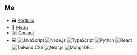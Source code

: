 ## Me

- 🗃️ <a href="https://ruhanfreitas.com">Portfolio</a>
- 📱 <a href="/">Media</a>
- ✉️ <a href="mailto:ruhanfreitas@contato.com">Contact<a>
- 💻 ![JavaScript](https://img.shields.io/badge/-JavaScript-black?style=flat-square&logo=javascript&logoColor=white)
![Node.js](https://img.shields.io/badge/-Node.js-black?style=flat-square&logo=node.js&logoColor=white)
![TypeScript](https://img.shields.io/badge/-TypeScript-black?style=flat-square&logo=typescript&logoColor=white)
![Python](https://img.shields.io/badge/-Python-black?style=flat-square&logo=python&logoColor=white)
![React](https://img.shields.io/badge/-React-black?style=flat-square&logo=react&logoColor=white)
![Tailwind CSS](https://img.shields.io/badge/-Tailwind_CSS-black?style=flat-square&logo=tailwind-css&logoColor=white)
![Next.js](https://img.shields.io/badge/-Next.js-black?style=flat-square&logo=next.js&logoColor=white)
![MongoDB](https://img.shields.io/badge/-MongoDB-black?style=flat-square&logo=mongodb&logoColor=white)
...


